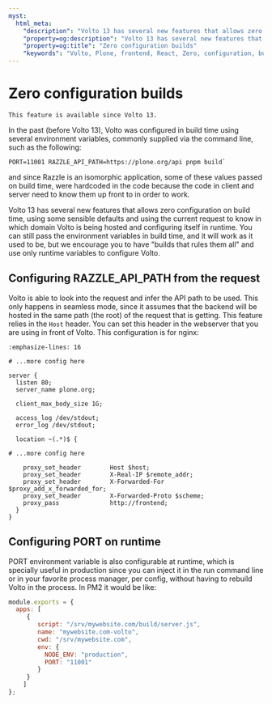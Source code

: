 ```yaml
---
myst:
  html_meta:
    "description": "Volto 13 has several new features that allows zero configuration on build time, using some sensible defaults and using the current request to know in which domain Volto is being hosted and configuring itself in runtime."
    "property=og:description": "Volto 13 has several new features that allows zero configuration on build time, using some sensible defaults and using the current request to know in which domain Volto is being hosted and configuring itself in runtime."
    "property=og:title": "Zero configuration builds"
    "keywords": "Volto, Plone, frontend, React, Zero, configuration, builds"
---
```


# Zero configuration builds

```{note}
This feature is available since Volto 13.
```

In the past (before Volto 13), Volto was configured in build time using several
environment variables, commonly supplied via the command line, such as the following:

```shell
PORT=11001 RAZZLE_API_PATH=https://plone.org/api pnpm build`
```

and since Razzle is an isomorphic application, some of these values passed on build time, were
hardcoded in the code because the code in client and server need to know them up front to
in order to work.

Volto 13 has several new features that allows zero configuration on build time, using
some sensible defaults and using the current request to know in which domain Volto is
being hosted and configuring itself in runtime. You can still pass the environment
variables in build time, and it will work as it used to be, but we encourage you to have
"builds that rules them all" and use only runtime variables to configure Volto.

## Configuring RAZZLE_API_PATH from the request

Volto is able to look into the request and infer the API path to be used. This only
happens in seamless mode, since it assumes that the backend will be hosted in the same
path (the root) of the request that is getting. This feature relies in the `Host` header.
You can set this header in the webserver that you are using in front of Volto. This
configuration is for nginx:


```{code-block} nginx
:emphasize-lines: 16

# ...more config here

server {
  listen 80;
  server_name plone.org;

  client_max_body_size 1G;

  access_log /dev/stdout;
  error_log /dev/stdout;

  location ~(.*)$ {

# ...more config here

    proxy_set_header        Host $host;
    proxy_set_header        X-Real-IP $remote_addr;
    proxy_set_header        X-Forwarded-For $proxy_add_x_forwarded_for;
    proxy_set_header        X-Forwarded-Proto $scheme;
    proxy_pass              http://frontend;
  }
}
```

## Configuring PORT on runtime

PORT environment variable is also configurable at runtime, which is specially useful in production since you can inject it in the run command line or in your favorite process manager, per config, without having to rebuild Volto in the process. In PM2 it would be like:

```js hl_lines="9"
module.exports = {
  apps: [
     {
        script: "/srv/mywebsite.com/build/server.js",
        name: "mywebsite.com-volto",
        cwd: "/srv/mywebsite.com",
        env: {
          NODE_ENV: "production",
          PORT: "11001"
        }
     }
    ]
};
```
